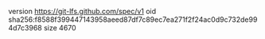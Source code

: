 version https://git-lfs.github.com/spec/v1
oid sha256:f8588f399447143958aeed87df7c89ec7ea271f2f24ac0d9c732de994d7c3968
size 4670
